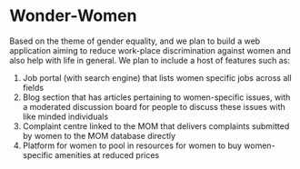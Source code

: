# Wonder-Women
Based on the theme of gender equality, and we plan to build a web application aiming to reduce work-place discrimination against women and also help with life in general. We plan to include a host of features such as:
1. Job portal (with search engine) that lists women specific jobs across all fields
2. Blog section that has articles pertaining to women-specific issues, with a moderated discussion board for people to discuss these issues with like minded individuals
3. Complaint centre linked to the MOM that delivers complaints submitted by women to the MOM database directly
4. Platform for women to pool in resources for women to buy women-specific amenities at reduced prices

